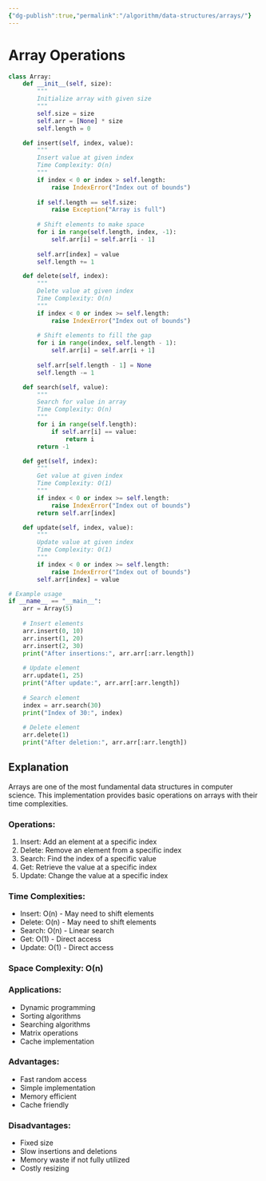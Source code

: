 ```yaml
---
{"dg-publish":true,"permalink":"/algorithm/data-structures/arrays/"}
---
```



# Array Operations

```python
class Array:
    def __init__(self, size):
        """
        Initialize array with given size
        """
        self.size = size
        self.arr = [None] * size
        self.length = 0

    def insert(self, index, value):
        """
        Insert value at given index
        Time Complexity: O(n)
        """
        if index < 0 or index > self.length:
            raise IndexError("Index out of bounds")
        
        if self.length == self.size:
            raise Exception("Array is full")
        
        # Shift elements to make space
        for i in range(self.length, index, -1):
            self.arr[i] = self.arr[i - 1]
        
        self.arr[index] = value
        self.length += 1

    def delete(self, index):
        """
        Delete value at given index
        Time Complexity: O(n)
        """
        if index < 0 or index >= self.length:
            raise IndexError("Index out of bounds")
        
        # Shift elements to fill the gap
        for i in range(index, self.length - 1):
            self.arr[i] = self.arr[i + 1]
        
        self.arr[self.length - 1] = None
        self.length -= 1

    def search(self, value):
        """
        Search for value in array
        Time Complexity: O(n)
        """
        for i in range(self.length):
            if self.arr[i] == value:
                return i
        return -1

    def get(self, index):
        """
        Get value at given index
        Time Complexity: O(1)
        """
        if index < 0 or index >= self.length:
            raise IndexError("Index out of bounds")
        return self.arr[index]

    def update(self, index, value):
        """
        Update value at given index
        Time Complexity: O(1)
        """
        if index < 0 or index >= self.length:
            raise IndexError("Index out of bounds")
        self.arr[index] = value

# Example usage
if __name__ == "__main__":
    arr = Array(5)
    
    # Insert elements
    arr.insert(0, 10)
    arr.insert(1, 20)
    arr.insert(2, 30)
    print("After insertions:", arr.arr[:arr.length])
    
    # Update element
    arr.update(1, 25)
    print("After update:", arr.arr[:arr.length])
    
    # Search element
    index = arr.search(30)
    print("Index of 30:", index)
    
    # Delete element
    arr.delete(1)
    print("After deletion:", arr.arr[:arr.length])
```

## Explanation
Arrays are one of the most fundamental data structures in computer science. This implementation provides basic operations on arrays with their time complexities.

### Operations:
1. Insert: Add an element at a specific index
2. Delete: Remove an element from a specific index
3. Search: Find the index of a specific value
4. Get: Retrieve the value at a specific index
5. Update: Change the value at a specific index

### Time Complexities:
- Insert: O(n) - May need to shift elements
- Delete: O(n) - May need to shift elements
- Search: O(n) - Linear search
- Get: O(1) - Direct access
- Update: O(1) - Direct access

### Space Complexity: O(n)

### Applications:
- Dynamic programming
- Sorting algorithms
- Searching algorithms
- Matrix operations
- Cache implementation

### Advantages:
- Fast random access
- Simple implementation
- Memory efficient
- Cache friendly

### Disadvantages:
- Fixed size
- Slow insertions and deletions
- Memory waste if not fully utilized
- Costly resizing
